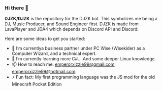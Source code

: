 ### Hi there 👋


**DJZK/DJZK** is the repository for the DJZK bot. This symbolizes me being a DJ, Music Producer, and Sound Engineer first.
DJZK is made from LavaPlayer and JDA4 which depends on Discord API and Discord.

Here are some ideas to get you started:

- 🔭 I’m currentlya business partner under PC Wise (Wisekider) as a Computer Wizard, and a technical expert.
- 🌱 I’m currently learning more C#... And some deeper Linux knowledge.
- 📫 How to reach me: emperorxizzle99@gmail.com, emperorxizzle99@hotmail.com
- ⚡ Fun fact: My first programming language was the JS mod for the old Minecraft Pocket Edition

